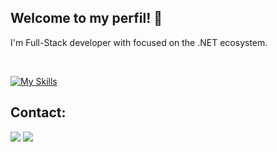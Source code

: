 ## Welcome to my perfil! 👋
I'm Full-Stack developer with focused on the .NET ecosystem.

<br />

[![My Skills](https://skillicons.dev/icons?i=cs,dotnet,angular,html,css,azure,mysql,sqlite&theme=light)](https://skillicons.dev)

## Contact:
<a href="https://www.linkedin.com/in/eduardo-maciel-pereira-1701a4264" target="_blank"><img src="https://img.shields.io/badge/-LinkedIn-%230077B5?style=for-the-badge&logo=linkedin&logoColor=white"></a> 
<a href = "mailto:eduardomacielpereira@hotmail.com" target="_blank"><img src="https://img.shields.io/badge/Microsoft_Outlook-0078D4?style=for-the-badge&logo=microsoft-outlook&logoColor=white"></a>
